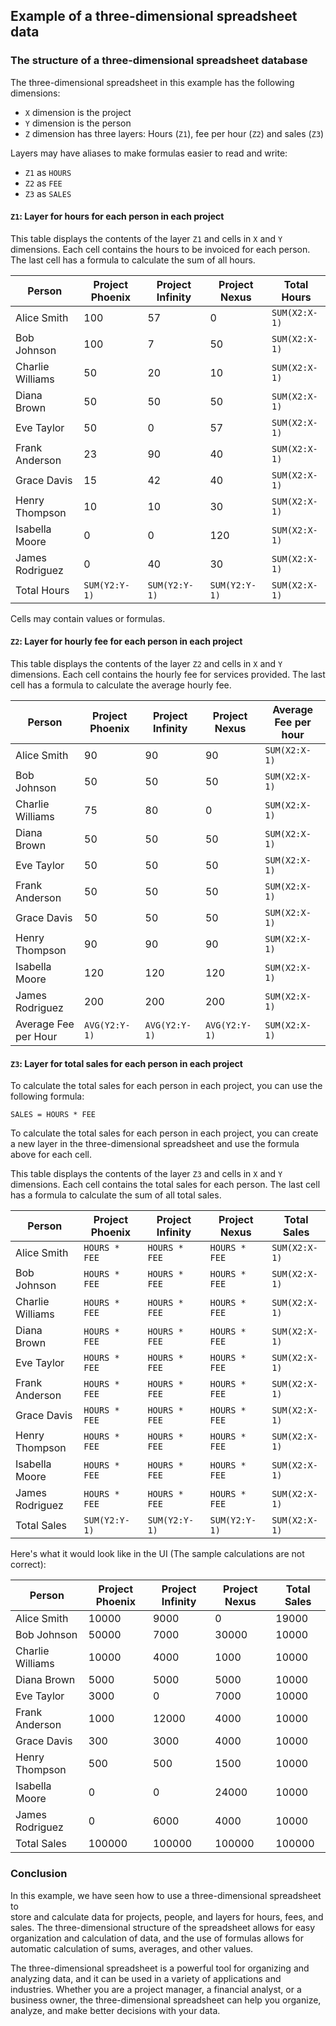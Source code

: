 ## Example of a three-dimensional spreadsheet data

### The structure of a three-dimensional spreadsheet database

The three-dimensional spreadsheet in this example has the following dimensions:

 * `X` dimension is the project
 * `Y` dimension is the person
 * `Z` dimension has three layers: Hours (`Z1`), fee per hour (`Z2`) and 
   sales (`Z3`)

Layers may have aliases to make formulas easier to read and write:

 * `Z1` as `HOURS`
 * `Z2` as `FEE`
 * `Z3` as `SALES`

#### `Z1`: Layer for hours for each person in each project

This table displays the contents of the layer `Z1` and cells in `X` and `Y`
dimensions. Each cell contains the hours to be invoiced for each person. The
last cell has a formula to calculate the sum of all hours.

| Person           | Project Phoenix | Project Infinity | Project Nexus | Total Hours     |
|------------------|-----------------|------------------|---------------|-----------------|
| Alice Smith      | 100             | 57               | 0             | `SUM(X2:X-1)`   |
| Bob Johnson      | 100             | 7                | 50            | `SUM(X2:X-1)`   |
| Charlie Williams | 50              | 20               | 10            | `SUM(X2:X-1)`   |
| Diana Brown      | 50              | 50               | 50            | `SUM(X2:X-1)`   |
| Eve Taylor       | 50              | 0                | 57            | `SUM(X2:X-1)`   |
| Frank Anderson   | 23              | 90               | 40            | `SUM(X2:X-1)`   |
| Grace Davis      | 15              | 42               | 40            | `SUM(X2:X-1)`   |
| Henry Thompson   | 10              | 10               | 30            | `SUM(X2:X-1)`   |
| Isabella Moore   | 0               | 0                | 120           | `SUM(X2:X-1)`   |
| James Rodriguez  | 0               | 40               | 30            | `SUM(X2:X-1)`   |
| Total Hours      | `SUM(Y2:Y-1)`   | `SUM(Y2:Y-1)`    | `SUM(Y2:Y-1)` | `SUM(X2:X-1)`   |

Cells may contain values or formulas.

#### `Z2`: Layer for hourly fee for each person in each project

This table displays the contents of the layer `Z2` and cells in `X` and `Y`
dimensions. Each cell contains the hourly fee for services provided. The
last cell has a formula to calculate the average hourly fee.

| Person                    | Project Phoenix | Project Infinity | Project Nexus | Average Fee per hour |
|---------------------------|-----------------|------------------|---------------|----------------------|
| Alice Smith               | 90              | 90               | 90            | `SUM(X2:X-1)`        |
| Bob Johnson               | 50              | 50               | 50            | `SUM(X2:X-1)`        |
| Charlie Williams          | 75              | 80               | 0             | `SUM(X2:X-1)`        |
| Diana Brown               | 50              | 50               | 50            | `SUM(X2:X-1)`        |
| Eve Taylor                | 50              | 50               | 50            | `SUM(X2:X-1)`        |
| Frank Anderson            | 50              | 50               | 50            | `SUM(X2:X-1)`        |
| Grace Davis               | 50              | 50               | 50            | `SUM(X2:X-1)`        |
| Henry Thompson            | 90              | 90               | 90            | `SUM(X2:X-1)`        |
| Isabella Moore            | 120             | 120              | 120           | `SUM(X2:X-1)`        |
| James Rodriguez           | 200             | 200              | 200           | `SUM(X2:X-1)`        |
| Average Fee per Hour      | `AVG(Y2:Y-1)`   | `AVG(Y2:Y-1)`    | `AVG(Y2:Y-1)` | `SUM(X2:X-1)`        |

#### `Z3`: Layer for total sales for each person in each project

To calculate the total sales for each person in each project, you can use the
following formula:

```
SALES = HOURS * FEE
```

To calculate the total sales for each person in each project, you can create a
new layer in the three-dimensional spreadsheet and use the formula above for
each cell.

This table displays the contents of the layer `Z3` and cells in `X` and `Y`
dimensions. Each cell contains the total sales for each person. The
last cell has a formula to calculate the sum of all total sales.

| Person                   | Project Phoenix | Project Infinity | Project Nexus  | Total Sales     |
|--------------------------|-----------------|------------------|----------------|-----------------|
| Alice Smith              | `HOURS * FEE`   | `HOURS * FEE`    | `HOURS * FEE`  | `SUM(X2:X-1)`   |
| Bob Johnson              | `HOURS * FEE`   | `HOURS * FEE`    | `HOURS * FEE`  | `SUM(X2:X-1)`   |
| Charlie Williams         | `HOURS * FEE`   | `HOURS * FEE`    | `HOURS * FEE`  | `SUM(X2:X-1)`   |
| Diana Brown              | `HOURS * FEE`   | `HOURS * FEE`    | `HOURS * FEE`  | `SUM(X2:X-1)`   |
| Eve Taylor               | `HOURS * FEE`   | `HOURS * FEE`    | `HOURS * FEE`  | `SUM(X2:X-1)`   |
| Frank Anderson           | `HOURS * FEE`   | `HOURS * FEE`    | `HOURS * FEE`  | `SUM(X2:X-1)`   |
| Grace Davis              | `HOURS * FEE`   | `HOURS * FEE`    | `HOURS * FEE`  | `SUM(X2:X-1)`   |
| Henry Thompson           | `HOURS * FEE`   | `HOURS * FEE`    | `HOURS * FEE`  | `SUM(X2:X-1)`   |
| Isabella Moore           | `HOURS * FEE`   | `HOURS * FEE`    | `HOURS * FEE`  | `SUM(X2:X-1)`   |
| James Rodriguez          | `HOURS * FEE`   | `HOURS * FEE`    | `HOURS * FEE`  | `SUM(X2:X-1)`   |
| Total Sales              | `SUM(Y2:Y-1)`   | `SUM(Y2:Y-1)`    | `SUM(Y2:Y-1)`  | `SUM(X2:X-1)`   |

Here's what it would look like in the UI (The sample calculations are not 
correct):

| Person                   | Project Phoenix | Project Infinity | Project Nexus | Total Sales |
|--------------------------|-----------------|------------------|---------------|-------------|
| Alice Smith              | 10000           | 9000             | 0             | 19000       |
| Bob Johnson              | 50000           | 7000             | 30000         | 10000       |
| Charlie Williams         | 10000           | 4000             | 1000          | 10000       |
| Diana Brown              | 5000            | 5000             | 5000          | 10000       |
| Eve Taylor               | 3000            | 0                | 7000          | 10000       |
| Frank Anderson           | 1000            | 12000            | 4000          | 10000       |
| Grace Davis              | 300             | 3000             | 4000          | 10000       |
| Henry Thompson           | 500             | 500              | 1500          | 10000       |
| Isabella Moore           | 0               | 0                | 24000         | 10000       |
| James Rodriguez          | 0               | 6000             | 4000          | 10000       |
| Total Sales              | 100000          | 100000           | 100000        | 100000      |

### Conclusion

In this example, we have seen how to use a three-dimensional spreadsheet to  
store and calculate data for projects, people, and layers for hours, fees, 
and sales. The three-dimensional structure of the spreadsheet allows for 
easy organization and calculation of data, and the use of formulas allows 
for automatic calculation of sums, averages, and other values.

The three-dimensional spreadsheet is a powerful tool for organizing and  
analyzing data, and it can be used in a variety of applications and 
industries. Whether you are a project manager, a financial analyst, or a  
business owner, the three-dimensional spreadsheet can help you organize,  
analyze, and make better decisions with your data.
